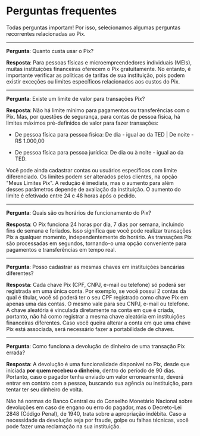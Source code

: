 # Perguntas frequentes

Todas perguntas importam! Por isso, selecionamos algumas perguntas recorrentes relacionadas ao Pix.

---

**Pergunta**: Quanto custa usar o Pix?

**Resposta**: Para pessoas físicas e microempreendedores individuais (MEIs), muitas instituições financeiras oferecem o Pix gratuitamente. No entanto, é importante verificar as políticas de tarifas de sua instituição, pois podem existir exceções ou limites específicos relacionados aos custos do Pix.

---

**Pergunta**: Existe um limite de valor para transações Pix?

**Resposta**: Não há limite mínimo para pagamentos ou transferências com o Pix. Mas, por questões de segurança, para contas de pessoa física, há limites máximos pré-definidos de valor para fazer transações:

- De pessoa física para pessoa física: De dia - igual ao da TED | De noite - R$ 1.000,00

- De pessoa física para pessoa jurídica: De dia ou à noite - igual ao da TED.

Você pode ainda cadastrar contas ou usuários específicos com limite diferenciado. Os limites podem ser alterados pelos clientes, na opção "Meus Limites Pix". A redução é imediata, mas o aumento para além desses parâmetros depende de avaliação da instituição. O aumento do limite é efetivado entre 24 e 48 horas após o pedido.

---

**Pergunta**: Quais são os horários de funcionamento do Pix?

**Resposta**: O Pix funciona 24 horas por dia, 7 dias por semana, incluindo fins de semana e feriados. Isso significa que você pode realizar transações Pix a qualquer momento, independentemente do horário. As transações Pix são processadas em segundos, tornando-o uma opção conveniente para pagamentos e transferências em tempo real.

---

**Pergunta**: Posso cadastrar as mesmas chaves em instituições bancárias diferentes?

**Resposta**: Cada chave Pix (CPF, CNPJ, e-mail ou telefone) só poderá ser registrada em uma única conta. Por exemplo, se você possui 2 contas da qual é titular, você só poderá ter o seu CPF registrado como chave Pix em apenas uma das contas. O mesmo vale para seu CNPJ, e-mail ou telefone. A chave aleatória é vinculada diretamente na conta em que é criada, portanto, não há como registrar a mesma chave aleatória em instituições financeiras diferentes. Caso você queira alterar a conta em que uma chave Pix está associada, será necessário fazer a portabilidade de chaves.

---

**Pergunta**: Como funciona a devolução de dinheiro de uma transação Pix errada?

**Resposta**: A devolução é uma funcionalidade disponível no Pix, desde que iniciada **por quem recebeu o dinheiro**, dentro do período de 90 dias. Portanto, caso o pagador tenha enviado um valor erroneamente, deverá entrar em contato com a pessoa, buscando sua agência ou instituição, para tentar ter seu dinheiro de volta.

Não há normas do Banco Central ou do Conselho Monetário Nacional sobre devoluções em caso de engano ou erro do pagador, mas o Decreto-Lei 2848 (Código Penal), de 1940, trata sobre a apropriação indébita. Caso a necessidade da devolução seja por fraude, golpe ou falhas técnicas, você pode fazer uma reclamação na sua instituição. 
